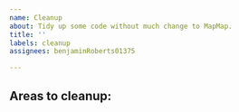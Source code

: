 ```yaml
---
name: Cleanup
about: Tidy up some code without much change to MapMap.
title: ''
labels: cleanup
assignees: benjaminRoberts01375

---
```


**Areas to cleanup:**
- 
